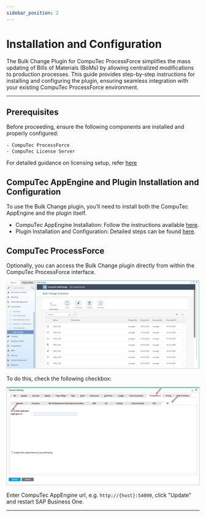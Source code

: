 ```yaml
---
sidebar_position: 2
---
```


# Installation and Configuration

The Bulk Change Plugin for CompuTec ProcessForce simplifies the mass updating of Bills of Materials (BoMs) by allowing centralized modifications to production processes. This guide provides step-by-step instructions for installing and configuring the plugin, ensuring seamless integration with your existing CompuTec ProcessForce environment.

---

## Prerequisites

Before proceeding, ensure the following components are installed and properly configured:

    - CompuTec ProcessForce
    - CompuTec License Server

For detailed guidance on licensing setup, refer [here](https://learn.computec.one/docs/processforce/administrator-guide/licensing/license-server/overview)

## CompuTec AppEngine and Plugin Installation and Configuration

To use the Bulk Change plugin, you’ll need to install both the CompuTec AppEngine and the plugin itself.

- CompuTec AppEngine Installation: Follow the instructions available [here](../../administrators-guide/installation.md).
- Plugin Installation and Configuration: Detailed steps can be found [here](../../../version-2.0/administrators-guide/configuration-and-administration/overview.md).

## CompuTec ProcessForce

Optionally, you can access the Bulk Change plugin directly from within the CompuTec ProcessForce interface.

![Bulk Change Plugin](./media/bulk-changes-of-bom/image2020-3-25-16-40-30.png)

To do this, check the following checkbox:

![Bulk Change](./media/bulk-changes-of-bom/image2020-1-18-8-33-41.png)

Enter CompuTec AppEngine url, e.g. `http://{host}:54000`, click "Update" and restart SAP Business One.

---
